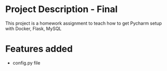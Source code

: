 # Project Description - Final
This project is a homework assignment to teach how to get Pycharm setup with Docker, Flask, MySQL
# Features added
* config.py file

